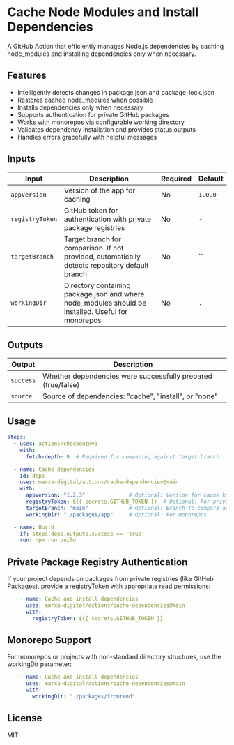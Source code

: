 # Cache Node Modules and Install Dependencies

A GitHub Action that efficiently manages Node.js dependencies by caching node_modules and installing dependencies only when necessary.

## Features

- Intelligently detects changes in package.json and package-lock.json
- Restores cached node_modules when possible
- Installs dependencies only when necessary
- Supports authentication for private GitHub packages
- Works with monorepos via configurable working directory
- Validates dependency installation and provides status outputs
- Handles errors gracefully with helpful messages

## Inputs

| Input | Description | Required | Default |
|-------|-------------|----------|---------|
| `appVersion` | Version of the app for caching | No | `1.0.0` |
| `registryToken` | GitHub token for authentication with private package registries | No | - |
| `targetBranch` | Target branch for comparison. If not provided, automatically detects repository default branch | No | `` |
| `workingDir` | Directory containing package.json and where node_modules should be installed. Useful for monorepos | No | `.` |

## Outputs

| Output | Description |
|--------|-------------|
| `success` | Whether dependencies were successfully prepared (true/false) |
| `source` | Source of dependencies: "cache", "install", or "none" |

## Usage

```yaml
steps:
  - uses: actions/checkout@v3
    with:
      fetch-depth: 0  # Required for comparing against target branch

  - name: Cache dependencies
    id: deps
    uses: marxa-digital/actions/cache-dependencies@main
    with:
      appVersion: "1.2.3"              # Optional: Version for cache key
      registryToken: ${{ secrets.GITHUB_TOKEN }}  # Optional: For private packages
      targetBranch: "main"             # Optional: Branch to compare against
      workingDir: "./packages/app"     # Optional: For monorepos

  - name: Build
    if: steps.deps.outputs.success == 'true'
    run: npm run build
```

## Private Package Registry Authentication
If your project depends on packages from private registries (like GitHub Packages), provide a registryToken with appropriate read permissions:

```yml
    - name: Cache and install dependencies
      uses: marxa-digital/actions/cache-dependencies@main
      with:
        registryToken: ${{ secrets.GITHUB_TOKEN }}
```

## Monorepo Support
For monorepos or projects with non-standard directory structures, use the workingDir parameter:

```yml
    - name: Cache and install dependencies
      uses: marxa-digital/actions/cache-dependencies@main
      with:
        workingDir: "./packages/frontend"
```

## License

MIT
